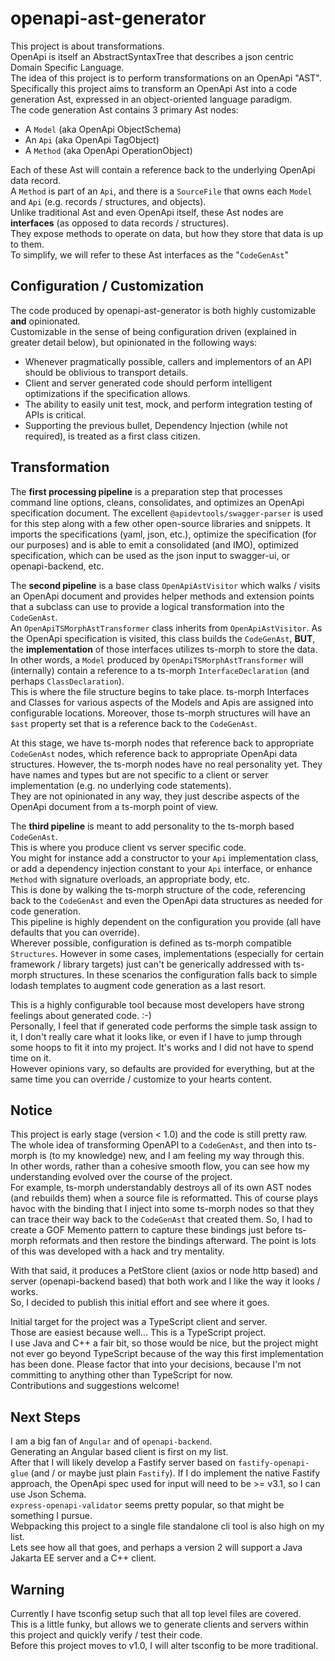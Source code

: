 # openapi-ast-generator

This project is about transformations.  
OpenApi is itself an AbstractSyntaxTree that describes a json centric Domain Specific Language.   
The idea of this project is to perform transformations on an OpenApi "AST".  
Specifically this project aims to transform an OpenApi Ast into a code generation Ast, expressed in an object-oriented language paradigm.  
The code generation Ast contains 3 primary Ast nodes:
* A `Model` (aka OpenApi ObjectSchema)
* An `Api` (aka OpenApi TagObject)
* A `Method` (aka OpenApi OperationObject)

Each of these Ast will contain a reference back to the underlying OpenApi data record.  
A `Method` is part of an `Api`, and there is a `SourceFile` that owns each `Model` and `Api` (e.g. records / structures, and objects).  
Unlike traditional Ast and even OpenApi itself, these Ast nodes are **interfaces** (as opposed to data records / structures).  
They expose methods to operate on data, but how they store that data is up to them.  
To simplify, we will refer to these Ast interfaces as the "`CodeGenAst`"

## Configuration / Customization
The code produced by openapi-ast-generator is both highly customizable **and** opinionated.  
Customizable in the sense of being configuration driven (explained in greater detail below), 
but opinionated in the following ways:
* Whenever pragmatically possible, callers and implementors of an API should be oblivious to transport details.
* Client and server generated code should perform intelligent optimizations if the specification allows.
* The ability to easily unit test, mock, and perform integration testing of APIs is critical.
* Supporting the previous bullet, Dependency Injection (while not required), is treated as a first class citizen.

## Transformation

The **first processing pipeline** is a preparation step that processes command line options, cleans, consolidates, and optimizes an OpenApi specification document.
The excellent `@apidevtools/swagger-parser` is used for this step along with a few other open-source libraries and snippets.
It imports the  specifications (yaml, json, etc.), optimize the specification (for our purposes) and is able to emit a consolidated (and IMO), optimized specification, 
which can be used as the json input to swagger-ui, or openapi-backend, etc.

The **second pipeline** is a base class `OpenApiAstVisitor` which walks / visits an OpenApi document and provides helper methods and extension points 
that a subclass can use to provide a logical transformation into the `CodeGenAst`.  
An `OpenApiTSMorphAstTransformer` class inherits from `OpenApiAstVisitor`.
As the OpenApi specification is visited, this class builds the `CodeGenAst`, **BUT**, the **implementation** of those interfaces utilizes ts-morph to store the data.
In other words, a `Model` produced by `OpenApiTSMorphAstTransformer` will (internally) contain a reference to a ts-morph `InterfaceDeclaration` (and perhaps `ClassDeclaration`).  
This is where the file structure begins to take place.  ts-morph Interfaces and Classes for various aspects of the Models and Apis are assigned into configurable locations.
Moreover, those ts-morph structures will have an `$ast` property set that is a reference back to the `CodeGenAst`.  

At this stage, we have ts-morph nodes that reference back to appropriate `CodeGenAst` nodes, which reference back to appropriate OpenApi data structures.
However, the ts-morph nodes have no real personality yet.
They have names and types but are not specific to a client or server implementation (e.g. no underlying code statements).  
They are not opinionated in any way, they just describe aspects of the OpenApi document from a ts-morph point of view.

The **third pipeline** is meant to add personality to the ts-morph based `CodeGenAst`.  
This is where you produce client vs server specific code.  
You might for instance add a constructor to your `Api` implementation class, 
or add a dependency injection constant to your `Api` interface, 
or enhance `Method` with signature overloads, an appropriate body, etc.  
This is done by walking the ts-morph structure of the code, referencing back to the `CodeGenAst` and even the OpenApi data structures as needed for code generation.  
This pipeline is highly dependent on the configuration you provide (all have defaults that you can override).  
Wherever possible, configuration is defined as ts-morph compatible `Structures`. 
However in some cases, implementations (especially for certain framework / library targets) just can't be generically addressed with ts-morph structures. 
In these scenarios the configuration falls back to simple lodash templates to augment code generation as a last resort.

This is a highly configurable tool because most developers have strong feelings about generated code.  :-)  
Personally, I feel that if generated code performs the simple task assign to it, I don't really care what it looks like, or even if I have to jump through some hoops to fit it into my project. It's works and I did not have to spend time on it.  
However opinions vary, so defaults are provided for everything, but at the same time you can override / customize to your hearts content.

## Notice
This project is early stage (version < 1.0) and the code is still pretty raw.  
The whole idea of transforming OpenAPI to a `CodeGenAst`, and then into ts-morph is (to my knowledge) new, and I am feeling my way through this.  
In other words, rather than a cohesive smooth flow, you can see how my understanding evolved over the course of the project.  
For example, ts-morph understandably destroys all of its own AST nodes (and rebuilds them) when a source file is reformatted.
This of course plays havoc with the binding that I inject into some ts-morph nodes so that they can trace their way back to the `CodeGenAst` that created them.
So, I had to create a GOF Memento pattern to capture these bindings just before ts-morph reformats and then restore the bindings afterward.
The point is lots of this was developed with a hack and try mentality.

With that said, it produces a PetStore client (axios or node http based) and server (openapi-backend based) that both work and I like the way it looks / works.  
So, I decided to publish this initial effort and see where it goes.

Initial target for the project was a TypeScript client and server.  
Those are easiest because well... This is a TypeScript project.  
I use Java and C++ a fair bit, so those would be nice, but the project might not ever go beyond TypeScript because of the way this first implementation has been done.
Please factor that into your decisions, because I'm not committing to anything other than TypeScript for now.  
Contributions and suggestions welcome!

## Next Steps
I am a big fan of `Angular` and of `openapi-backend`.  
Generating an Angular based client is first on my list.  
After that I will likely develop a Fastify server based on `fastify-openapi-glue` (and / or maybe just plain `Fastify`).
If I do implement the native Fastify approach, the OpenApi spec used for input will need to be >= v3.1, so I can use Json Schema.  
`express-openapi-validator` seems pretty popular, so that might be something I pursue.  
Webpacking this project to a single file standalone cli tool is also high on my list.  
Lets see how all that goes, and perhaps a version 2 will support a Java Jakarta EE server and a C++ client.

## Warning
Currently I have tsconfig setup such that all top level files are covered.  
This is a little funky, but allows we to generate clients and servers within this project and quickly verify / test their code.  
Before this project moves to v1.0, I will alter tsconfig to be more traditional.
